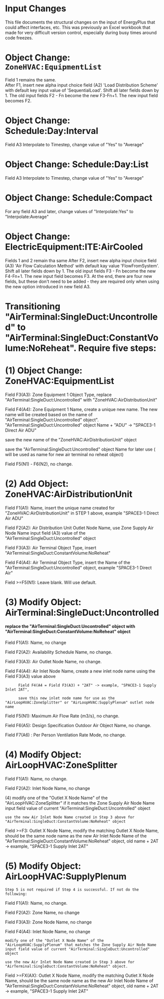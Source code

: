 Input Changes
=============

This file documents the structural changes on the input of EnergyPlus that could affect interfaces, etc.
This was previously an Excel workbook that made for very difficult version control, especially during busy times around code freezes.

# Object Change: `ZoneHVAC:EquipmentList`

Field 1 remains the same.  
After F1, insert new alpha input choice field (A2) 'Load Distribution Scheme' with default key input value of 'SequentialLoad'.
Shift all later fields down by 1. The old input fields F2 - Fn become the new F3-Fn+1. The new input field becomes F2.

# Object Change: Schedule:Day:Interval

Field A3 Interpolate to Timestep, change value of "Yes" to "Average"

# Object Change: Schedule:Day:List

Field A3 Interpolate to Timestep, change value of "Yes" to "Average"

# Object Change: Schedule:Compact

For any field A3 and later, change values of "Interpolate:Yes" to "Interpolate:Average"

# Object Change: ElectricEquipment:ITE:AirCooled
Fields 1 and 2 remain tha same
After F2, insert new alpha input choice field (A3) 'Air Flow Calculation Method' with default kay value 'FlowFromSystem'.
Shift all later fields down by 1. The old input fields F3 - Fn become the new F4-Fn+1. The new input field becomes F3.
At the end, there are four new fields, but these don't need to be added - they are required only when using the new option
introduced in new field A3.


# Transitioning "AirTerminal:SingleDuct:Uncontrolled" to "AirTerminal:SingleDuct:ConstantVolume:NoReheat". Require five steps:

# (1) Object Change: ZoneHVAC:EquipmentList

Field F3(A3): Zone Equipment 1 Object Type, replace "AirTerminal:SingleDuct:Uncontrolled" with "ZoneHVAC:AirDistributionUnit"

Field F4(A4): Zone Equipment 1 Name, create a unique new name. The new name will be created based on the name of "AirTerminal:SingleDuct:Uncontrolled" object". "AirTerminal:SingleDuct:Uncontrolled" object Name + "ADU" -> "SPACE3-1 Direct Air ADU"

save the new name of the "ZoneHVAC:AirDistributionUnit" object

save the "AirTerminal:SingleDuct:Uncontrolled" object Name for later use ( will be used as name for new air terminal no reheat object)

Field F5(N1) - F6(N2), no change.


# (2) Add Object: ZoneHVAC:AirDistributionUnit

Field F1(A1): Name, insert the unique name created for "ZoneHVAC:AirDistributionUnit" in STEP 1 above, example "SPACE3-1 Direct Air ADU"

Field F2(A2): Air Distribution Unit Outlet Node Name, use Zone Supply Air Node Name input field (A3) value of the "AirTerminal:SingleDuct:Uncontrolled" object

Field F3(A3): Air Terminal Object Type, insert "AirTerminal:SingleDuct:ConstantVolume:NoReheat"  

Field F4(A4): Air Terminal Object Type, insert the Name of the "AirTerminal:SingleDuct:Uncontrolled" object, example "SPACE3-1 Direct Air"

Field >=F5(N1): Leave blank. Will use default.



# (3) Modify Object: AirTerminal:SingleDuct:Uncontrolled

#### replace the "AirTerminal:SingleDuct:Uncontrolled" object with "AirTerminal:SingleDuct:ConstantVolume:NoReheat" object

Field F1(A1): Name, no change 

Field F2(A2): Availability Schedule Name, no change. 

Field F3(A3): Air Outlet Node Name, no change.

Field F4(A4): Air Inlet Node Name, create a new inlet node name using the Field F3(A3) value above

          Field F4(A4 = Field F3(A3) + "2AT" -> example, "SPACE3-1 Supply Inlet 2AT", 

          save this new inlet node name for use as the "AirLoopHVAC:ZoneSplitter" or "AirLoopHVAC:SupplyPlenum" outlet node name

Field F5(N1): Maximum Air Flow Rate {m3/s}, no change.

Field F6(A5): Design Specification Outdoor Air Object Name, no change.

Field F7(A6) : Per Person Ventilation Rate Mode, no change.


# (4) Modify Object: AirLoopHVAC:ZoneSplitter

Field F1(A1): Name, no change.

Field F2(A2): Inlet Node Name, no change

(4) modify one of the "Outlet X Node Name" of the "AirLoopHVAC:ZoneSplitter" if it matches the Zone Supply Air Node Name input field value of current "AirTerminal:SingleDuct:Uncontrolled" object

    use the new Air Inlet Node Name created in Step 3 above for "AirTerminal:SingleDuct:ConstantVolume:NoReheat" object

Field >=F3: Outlet X Node Name, modify the matching Outlet X Node Name, should be the same node name as the new Air Inlet Node Name of the "AirTerminal:SingleDuct:ConstantVolume:NoReheat" object, old name + 2AT -> example, "SPACE3-1 Supply Inlet 2AT"

# (5) Modify Object: AirLoopHVAC:SupplyPlenum

    Step 5 is not required if Step 4 is successful. If not do the following:

Field F1(A1): Name, no change.

Field F2(A2): Zone Name, no change

Field F3(A3): Zone Node Name, no change

Field F4(A4): Inlet Node Name, no change

    modify one of the "Outlet X Node Name" of the "AirLoopHVAC:SupplyPlenum" that matches the Zone Supply Air Node Name input field value of current "AirTerminal:SingleDuct:Uncontrolled" object

    use the new Air Inlet Node Name created in Step 3 above for "AirTerminal:SingleDuct:ConstantVolume:NoReheat" object. 

Field >=FX(AX): Outlet X Node Name, modify the matching Outlet X Node Name, should be the same node name as the new Air Inlet Node Name of "AirTerminal:SingleDuct:ConstantVolume:NoReheat" object, old name + 2AT -> example, "SPACE3-1 Supply Inlet 2AT"
